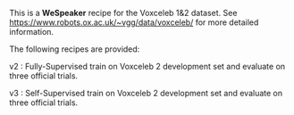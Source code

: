 This is a **WeSpeaker** recipe for the Voxceleb 1&2 dataset. See https://www.robots.ox.ac.uk/~vgg/data/voxceleb/ for more detailed information.

The following recipes are provided:

v2 : Fully-Supervised train on Voxceleb 2 development set and evaluate on three official trials.

v3 : Self-Supervised train on Voxceleb 2 development set and evaluate on three official trials.